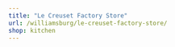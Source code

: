 ```yaml
---
title: "Le Creuset Factory Store"
url: /williamsburg/le-creuset-factory-store/
shop: kitchen
---
```

